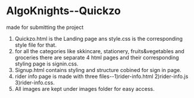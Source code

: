 # AlgoKnights--Quickzo
made for submitting the project
1. Quickzo.html is the Landing page ans style.css is the corresponding style file for that.
2. for all the categories like skkincare, stationery, fruits&vegetables and groceries there are separate 4 html pages and their corresponding styling page is signin.css.
3. Signup.html contains styling and structure cobined for sign in page.
4. rider info page is made with three files--1)rider-info.html  2)rider-info.js  3)rider-info.css.
5. All images are kept under images folder for easy access.
